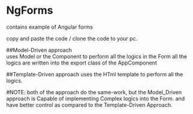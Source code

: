 # NgForms
contains example of Angular forms

copy and paste the code / clone the code to your pc. 

##Model-Driven approach  
uses Model or the Component to perform all the logics in the Form 
  all the logics are written into the export class of the AppComponent

##Template-Driven approach 
uses the HTml template to perform all the logics.

#NOTE: both of the approach do the same-work, but the Model_Driven approach is Capable of implementing Complex logics into the Form.
       and have better control as compared to the Template-Driven Approach.

